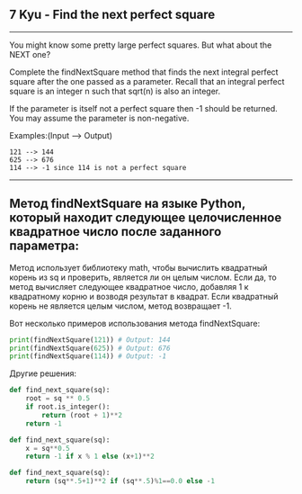 ## 7 Kyu - Find the next perfect square
---
You might know some pretty large perfect squares. But what about the NEXT one?

Complete the findNextSquare method that finds the next integral perfect square after the one passed as a parameter. Recall that an integral perfect square is an integer n such that sqrt(n) is also an integer.

If the parameter is itself not a perfect square then -1 should be returned. You may assume the parameter is non-negative.

Examples:(Input --> Output)
```
121 --> 144
625 --> 676
114 --> -1 since 114 is not a perfect square
```

---
## Метод findNextSquare на языке Python, который находит следующее целочисленное квадратное число после заданного параметра:

Метод использует библиотеку math, чтобы вычислить квадратный корень из sq и проверить, является ли он целым числом. Если да, то метод вычисляет следующее квадратное число, добавляя 1 к квадратному корню и возводя результат в квадрат. Если квадратный корень не является целым числом, метод возвращает -1.

Вот несколько примеров использования метода findNextSquare:

```python
print(findNextSquare(121)) # Output: 144
print(findNextSquare(625)) # Output: 676
print(findNextSquare(114)) # Output: -1
```
Другие решения:

```python
def find_next_square(sq):
    root = sq ** 0.5
    if root.is_integer():
        return (root + 1)**2
    return -1
```
```python
def find_next_square(sq):
    x = sq**0.5    
    return -1 if x % 1 else (x+1)**2
```
```python
def find_next_square(sq):
    return (sq**.5+1)**2 if (sq**.5)%1==0.0 else -1
```
